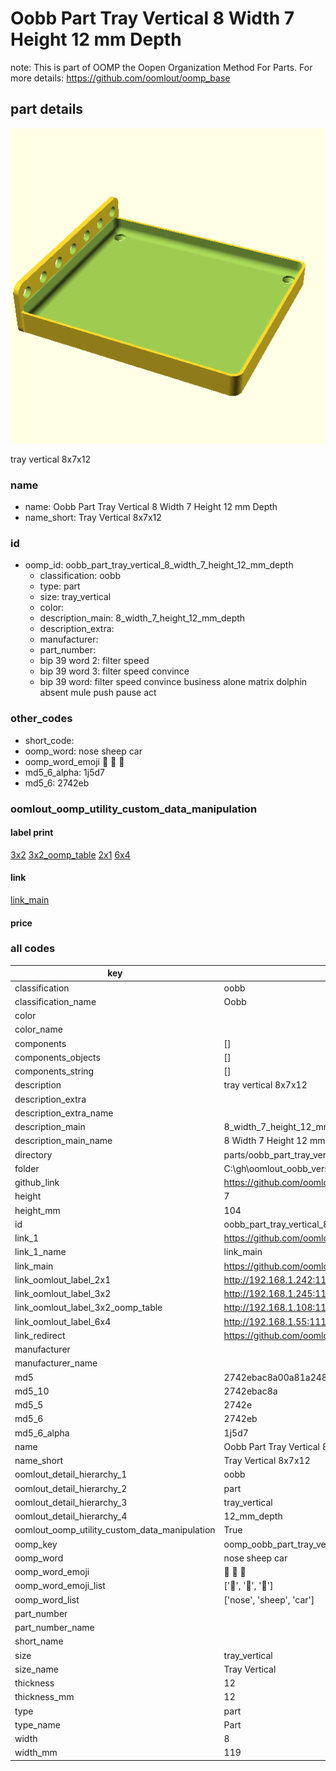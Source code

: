 # Oobb Part Tray Vertical 8 Width 7 Height 12 mm Depth  

note: This is part of OOMP the Oopen Organization Method For Parts. For more details: https://github.com/oomlout/oomp_base

##  part details
  

[![](3dpr.png)](3dpr.png)

tray vertical 8x7x12



### name
* name: Oobb Part Tray Vertical 8 Width 7 Height 12 mm Depth
* name_short: Tray Vertical 8x7x12 
### id
* oomp_id: oobb_part_tray_vertical_8_width_7_height_12_mm_depth
  * classification: oobb
  * type: part
  * size: tray_vertical
  * color: 
  * description_main: 8_width_7_height_12_mm_depth
  * description_extra: 
  * manufacturer: 
  * part_number: 
  * bip 39 word 2: filter speed
  * bip 39 word 3: filter speed convince
  * bip 39 word: filter speed convince business alone matrix dolphin absent mule push pause act

### other_codes
* short_code: 
* oomp_word: nose sheep car
* oomp_word_emoji :nose: :sheep: :car:
* md5_6_alpha: 1j5d7
* md5_6: 2742eb






### oomlout_oomp_utility_custom_data_manipulation
#### label print
[3x2](http://192.168.1.245:1112/?label=oomp%201j5d7)
[3x2_oomp_table](http://192.168.1.108:1112/?label=oomp%201j5d7)
[2x1](http://192.168.1.242:1112/?label=oomp%201j5d7)
[6x4](http://192.168.1.55:1112/?label=oomp%201j5d7)    

#### link

[link_main](https://github.com/oomlout/oomlout_oobb_version_4_generated_parts/tree/main/navigation_oomp/oobb/part/tray_vertical/8_width_7_height_12_mm_depth/part)                              

#### price







### all codes 
| key | value |  
| --- | --- |  
| classification | oobb |  
| classification_name | Oobb |  
| color |  |  
| color_name |  |  
| components | [] |  
| components_objects | [] |  
| components_string | [] |  
| description | tray vertical 8x7x12 |  
| description_extra |  |  
| description_extra_name |  |  
| description_main | 8_width_7_height_12_mm_depth |  
| description_main_name | 8 Width 7 Height 12 mm Depth |  
| directory | parts/oobb_part_tray_vertical_8_width_7_height_12_mm_depth |  
| folder | C:\gh\oomlout_oobb_version_4_generated_parts\parts\oobb_part_tray_vertical_8_width_7_height_12_mm_depth |  
| github_link | https://github.com/oomlout/oomlout_oomp_part_src/tree/main/parts/oobb_part_tray_vertical_8_width_7_height_12_mm_depth |  
| height | 7 |  
| height_mm | 104 |  
| id | oobb_part_tray_vertical_8_width_7_height_12_mm_depth |  
| link_1 | https://github.com/oomlout/oomlout_oobb_version_4_generated_parts/tree/main/navigation_oomp/oobb/part/tray_vertical/8_width_7_height_12_mm_depth/part |  
| link_1_name | link_main |  
| link_main | https://github.com/oomlout/oomlout_oobb_version_4_generated_parts/tree/main/navigation_oomp/oobb/part/tray_vertical/8_width_7_height_12_mm_depth/part |  
| link_oomlout_label_2x1 | http://192.168.1.242:1112/?label=oomp%201j5d7 |  
| link_oomlout_label_3x2 | http://192.168.1.245:1112/?label=oomp%201j5d7 |  
| link_oomlout_label_3x2_oomp_table | http://192.168.1.108:1112/?label=oomp%201j5d7 |  
| link_oomlout_label_6x4 | http://192.168.1.55:1112/?label=oomp%201j5d7 |  
| link_redirect | https://github.com/oomlout/oomlout_oobb_version_4_generated_parts/tree/main/parts/oobb_tray_vertical_08_07_12 |  
| manufacturer |  |  
| manufacturer_name |  |  
| md5 | 2742ebac8a00a81a248371f05f3442b3 |  
| md5_10 | 2742ebac8a |  
| md5_5 | 2742e |  
| md5_6 | 2742eb |  
| md5_6_alpha | 1j5d7 |  
| name | Oobb Part Tray Vertical 8 Width 7 Height 12 mm Depth |  
| name_short | Tray Vertical 8x7x12  |  
| oomlout_detail_hierarchy_1 | oobb |  
| oomlout_detail_hierarchy_2 | part |  
| oomlout_detail_hierarchy_3 | tray_vertical |  
| oomlout_detail_hierarchy_4 | 12_mm_depth |  
| oomlout_oomp_utility_custom_data_manipulation | True |  
| oomp_key | oomp_oobb_part_tray_vertical_8_width_7_height_12_mm_depth |  
| oomp_word | nose sheep car |  
| oomp_word_emoji | :nose: :sheep: :car: |  
| oomp_word_emoji_list | [':nose:', ':sheep:', ':car:'] |  
| oomp_word_list | ['nose', 'sheep', 'car'] |  
| part_number |  |  
| part_number_name |  |  
| short_name |  |  
| size | tray_vertical |  
| size_name | Tray Vertical |  
| thickness | 12 |  
| thickness_mm | 12 |  
| type | part |  
| type_name | Part |  
| width | 8 |  
| width_mm | 119 |  
